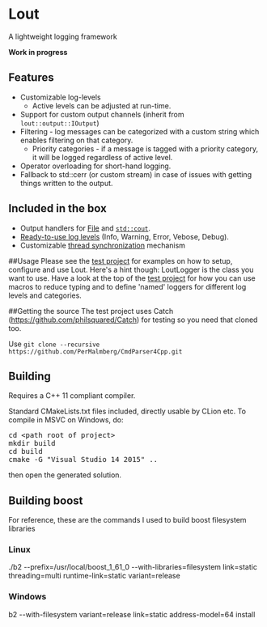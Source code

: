 # Lout
A lightweight logging framework

**Work in progress**

## Features
* Customizable log-levels
  * Active levels can be adjusted at run-time.
* Support for custom output channels (inherit from `lout::output::IOutput`)
* Filtering - log messages can be categorized with a custom string which enables filtering on that category.
  * Priority categories - if a message is tagged with a priority category, it will be logged regardless of active level.
* Operator overloading for short-hand logging.
* Fallback to std::cerr (or custom stream) in case of issues with getting things written to the output.

## Included in the box
* Output handlers for [File](https://github.com/PerMalmberg/lout/blob/master/lout/dist/include/output/FileOutput.h) and [`std::cout`](https://github.com/PerMalmberg/lout/blob/master/lout/dist/include/output/StdOutput.h).
* [Ready-to-use log levels](https://github.com/PerMalmberg/lout/blob/master/lout/dist/include/loglevel/defaultLevels.h) (Info, Warning, Error, Vebose, Debug).
* Customizable [thread synchronization](https://github.com/PerMalmberg/lout/blob/master/lout/dist/include/threading/Lock.h) mechanism

##Usage
Please see the [test project](https://github.com/PerMalmberg/lout/blob/master/test/test.cpp) for examples on how to setup, configure and use Lout.
Here's a hint though: LoutLogger is the class you want to use. Have a look at the top of the [test project](https://github.com/PerMalmberg/lout/blob/master/test/test.cpp) for how you can
use macros to reduce typing and to define 'named' loggers for different log levels and categories.

##Getting the source
The test project uses Catch (https://github.com/philsquared/Catch) for testing so you need that cloned too.

Use `git clone --recursive https://github.com/PerMalmberg/CmdParser4Cpp.git`


## Building
Requires a C++ 11 compliant compiler.

Standard CMakeLists.txt files included, directly usable by CLion etc.
To compile in MSVC on Windows, do:
<pre>
cd &lt;path root of project&gt;
mkdir build
cd build
cmake -G "Visual Studio 14 2015" ..
</pre>
then open the generated solution.

## Building boost
For reference, these are the commands I used to build boost filesystem libraries

### Linux
./b2 --prefix=/usr/local/boost_1_61_0 --with-libraries=filesystem  link=static threading=multi runtime-link=static variant=release

### Windows
b2 --with-filesystem variant=release link=static address-model=64 install